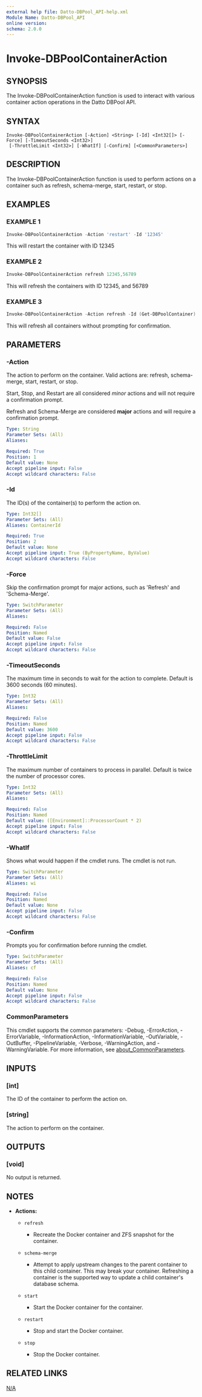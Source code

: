 ```yaml
---
external help file: Datto-DBPool_API-help.xml
Module Name: Datto-DBPool_API
online version:
schema: 2.0.0
---
```


# Invoke-DBPoolContainerAction

## SYNOPSIS

The Invoke-DBPoolContainerAction function is used to interact with various container action operations in the Datto DBPool API.

## SYNTAX

```
Invoke-DBPoolContainerAction [-Action] <String> [-Id] <Int32[]> [-Force] [-TimeoutSeconds <Int32>]
 [-ThrottleLimit <Int32>] [-WhatIf] [-Confirm] [<CommonParameters>]
```

## DESCRIPTION

The Invoke-DBPoolContainerAction function is used to perform actions on a container such as refresh, schema-merge, start, restart, or stop.

## EXAMPLES

### EXAMPLE 1

```PowerShell
Invoke-DBPoolContainerAction -Action 'restart' -Id '12345'
```

This will restart the container with ID 12345

### EXAMPLE 2

```PowerShell
Invoke-DBPoolContainerAction refresh 12345,56789
```

This will refresh the containers with ID 12345, and 56789

### EXAMPLE 3

```PowerShell
Invoke-DBPoolContainerAction -Action refresh -Id (Get-DBPoolContainer).Id -Force
```

This will refresh all containers without prompting for confirmation.

## PARAMETERS

### -Action

The action to perform on the container.
Valid actions are: refresh, schema-merge, start, restart, or stop.

Start, Stop, and Restart are all considered _minor_ actions and will not require a confirmation prompt.

Refresh and Schema-Merge are considered **major** actions and will require a confirmation prompt.

```yaml
Type: String
Parameter Sets: (All)
Aliases:

Required: True
Position: 1
Default value: None
Accept pipeline input: False
Accept wildcard characters: False
```

### -Id

The ID(s) of the container(s) to perform the action on.

```yaml
Type: Int32[]
Parameter Sets: (All)
Aliases: ContainerId

Required: True
Position: 2
Default value: None
Accept pipeline input: True (ByPropertyName, ByValue)
Accept wildcard characters: False
```

### -Force

Skip the confirmation prompt for major actions, such as 'Refresh' and 'Schema-Merge'.

```yaml
Type: SwitchParameter
Parameter Sets: (All)
Aliases:

Required: False
Position: Named
Default value: False
Accept pipeline input: False
Accept wildcard characters: False
```

### -TimeoutSeconds

The maximum time in seconds to wait for the action to complete.
Default is 3600 seconds (60 minutes).

```yaml
Type: Int32
Parameter Sets: (All)
Aliases:

Required: False
Position: Named
Default value: 3600
Accept pipeline input: False
Accept wildcard characters: False
```

### -ThrottleLimit

The maximum number of containers to process in parallel.
Default is twice the number of processor cores.

```yaml
Type: Int32
Parameter Sets: (All)
Aliases:

Required: False
Position: Named
Default value: ([Environment]::ProcessorCount * 2)
Accept pipeline input: False
Accept wildcard characters: False
```

### -WhatIf

Shows what would happen if the cmdlet runs.
The cmdlet is not run.

```yaml
Type: SwitchParameter
Parameter Sets: (All)
Aliases: wi

Required: False
Position: Named
Default value: None
Accept pipeline input: False
Accept wildcard characters: False
```

### -Confirm

Prompts you for confirmation before running the cmdlet.

```yaml
Type: SwitchParameter
Parameter Sets: (All)
Aliases: cf

Required: False
Position: Named
Default value: None
Accept pipeline input: False
Accept wildcard characters: False
```

### CommonParameters
This cmdlet supports the common parameters: -Debug, -ErrorAction, -ErrorVariable, -InformationAction, -InformationVariable, -OutVariable, -OutBuffer, -PipelineVariable, -Verbose, -WarningAction, and -WarningVariable. For more information, see [about_CommonParameters](http://go.microsoft.com/fwlink/?LinkID=113216).

## INPUTS

### [int]

The ID of the container to perform the action on.

### [string]

The action to perform on the container.

## OUTPUTS

### [void]

No output is returned.

## NOTES

- **Actions:**

  - `refresh`
    - Recreate the Docker container and ZFS snapshot for the container.
  - `schema-merge`
    - Attempt to apply upstream changes to the parent container to this child container.
        This may break your container.
        Refreshing a container is the supported way to update a child container's database schema.
  - `start`
    - Start the Docker container for the container.

  - `restart`
    - Stop and start the Docker container.

  - `stop`
    - Stop the Docker container.

## RELATED LINKS

[N/A]()
